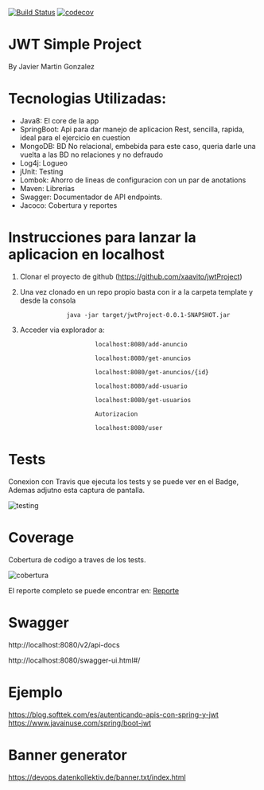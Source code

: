 [![Build Status](https://travis-ci.org/xaavito/jwtProject.png?branch=master)](https://travis-ci.org/xaavito/jwtProject)
[![codecov](https://codecov.io/gh/xaavito/jwtProject/branch/master/graph/badge.svg)](https://codecov.io/gh/xaavito/jwtProject)


# JWT Simple Project

By Javier Martin Gonzalez

# Tecnologias Utilizadas:

- Java8: El core de la app
- SpringBoot: Api para dar manejo de aplicacion Rest, sencilla, rapida, ideal para el ejercicio en cuestion
- MongoDB: BD No relacional, embebida para este caso, queria darle una vuelta a las BD no relaciones y no defraudo
- Log4j: Logueo
- jUnit: Testing
- Lombok: Ahorro de lineas de configuracion con un par de anotations
- Maven: Librerias
- Swagger: Documentador de API endpoints.
- Jacoco: Cobertura y reportes


# Instrucciones para lanzar la aplicacion en localhost

1) Clonar el proyecto de github (https://github.com/xaavito/jwtProject)

2) Una vez clonado en un repo propio basta con ir a la carpeta template y desde la consola

					java -jar target/jwtProject-0.0.1-SNAPSHOT.jar

3) Acceder via explorador a:

							localhost:8080/add-anuncio

							localhost:8080/get-anuncios
							
							localhost:8080/get-anuncios/{id}
							
							localhost:8080/add-usuario

							localhost:8080/get-usuarios
							
							Autorizacion
							
							localhost:8080/user
							
							
# Tests

Conexion con Travis que ejecuta los tests y se puede ver en el Badge, Ademas adjutno esta captura de pantalla.

![testing](./tests/Tests.png)

# Coverage

Cobertura de codigo a traves de los tests.

![cobertura](./coverage/Coverage.png)

El reporte completo se puede encontrar en: [Reporte](https://github.com/xaavito/jwtProject/blob/master/coverage/Advertising%20Manager-jacoco-ut/index.html)


# Swagger

http://localhost:8080/v2/api-docs 

http://localhost:8080/swagger-ui.html#/ 

# Ejemplo

https://blog.softtek.com/es/autenticando-apis-con-spring-y-jwt
https://www.javainuse.com/spring/boot-jwt

# Banner generator

https://devops.datenkollektiv.de/banner.txt/index.html


